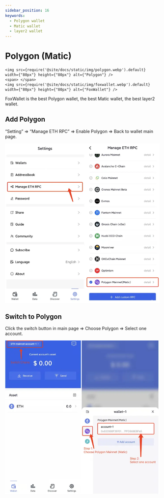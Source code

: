 ```yaml
---
sidebar_position: 16
keywords:
  - Polygon wallet
  - Matic wallet
  - layer2 wallet
---
```


# Polygon (Matic)
```mdx-code-block
<img src={require('@site/docs/static/img/polygon.webp').default} width={"80px"} height={"80px"} alt={"Polygon"} />
<span> </span>
<img src={require('@site/docs/static/img/foxwallet.webp').default} width={"80px"} height={"80px"} alt={"FoxWallet"} />
```
FoxWallet is the best Polygon wallet, the best Matic wallet, the best layer2 wallet.

## Add Polygon

“Setting” => “Manage ETH RPC” => Enable Polygon => Back to wallet main page.

![](../img/add-polygon.webp)

## Switch to Polygon

Click the switch button in main page => Choose Polygon => Select one account.

![](../img/switch-polygon.webp)